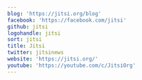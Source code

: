 ```yaml
---
blog: 'https://jitsi.org/blog'
facebook: 'https://facebook.com/jitsi'
github: jitsi
logohandle: jitsi
sort: jitsi
title: Jitsi
twitter: jitsinews
website: 'https://jitsi.org/'
youtube: 'https://youtube.com/c/JitsiOrg'
---
```

